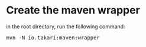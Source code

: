# Create the maven wrapper

in the root directory, run the following command:

<pre>
mvn -N io.takari:maven:wrapper
</pre>
